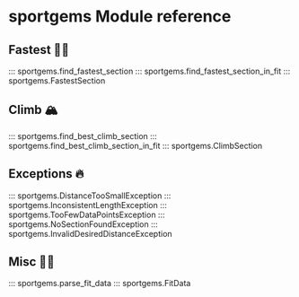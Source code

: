 # sportgems Module reference

## Fastest 🏃‍♀️
::: sportgems.find_fastest_section
::: sportgems.find_fastest_section_in_fit
::: sportgems.FastestSection

## Climb 🏔
::: sportgems.find_best_climb_section
::: sportgems.find_best_climb_section_in_fit
::: sportgems.ClimbSection

## Exceptions 🔥
::: sportgems.DistanceTooSmallException
::: sportgems.InconsistentLengthException
::: sportgems.TooFewDataPointsException
::: sportgems.NoSectionFoundException
::: sportgems.InvalidDesiredDistanceException

## Misc 🤸‍♂️
::: sportgems.parse_fit_data
::: sportgems.FitData
